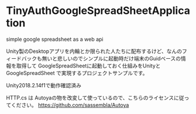 # TinyAuthGoogleSpreadSheetApplication
simple google spreadsheet as a web api 

Unity製のDesktopアプリを内輪とか限られた人たちに配布するけど、なんのフィードバックも無いと悲しいのでシンプルに起動時だけ端末のGuidベースの情報を取得して
GoogleSpreadSheetに起動しておく仕組みをUnityとGoogleSpreadSheet で実現するプロジェクトサンプルです。

Unity2018.2.14f1で動作確認済み

HTTP.cs は
Autoyaの物を改変して使っているので、こちらのライセンスに従ってください。
https://github.com/sassembla/Autoya
